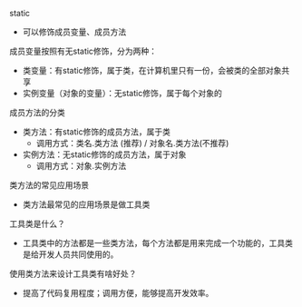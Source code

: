 static
+ 可以修饰成员变量、成员方法

成员变量按照有无static修饰，分为两种：
+ 类变量：有static修饰，属于类，在计算机里只有一份，会被类的全部对象共享
+ 实例变量（对象的变量）：无static修饰，属于每个对象的

成员方法的分类
+ 类方法：有static修饰的成员方法，属于类 
  + 调用方式：类名.类方法 (推荐) / 对象名.类方法(不推荐) 
+ 实例方法：无static修饰的成员方法，属于对象
  + 调用方式：对象.实例方法

类方法的常见应用场景
+ 类方法最常见的应用场景是做工具类

工具类是什么？
+ 工具类中的方法都是一些类方法，每个方法都是用来完成一个功能的，工具类是给开发人员共同使用的。

使用类方法来设计工具类有啥好处？
+ 提高了代码复用程度；调用方便，能够提高开发效率。